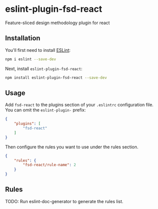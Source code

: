 # eslint-plugin-fsd-react

Feature-sliced design methodology plugin for react

## Installation

You'll first need to install [ESLint](https://eslint.org/):

```sh
npm i eslint --save-dev
```

Next, install `eslint-plugin-fsd-react`:

```sh
npm install eslint-plugin-fsd-react --save-dev
```

## Usage

Add `fsd-react` to the plugins section of your `.eslintrc` configuration file. You can omit the `eslint-plugin-` prefix:

```json
{
    "plugins": [
        "fsd-react"
    ]
}
```


Then configure the rules you want to use under the rules section.

```json
{
    "rules": {
        "fsd-react/rule-name": 2
    }
}
```

## Rules

<!-- begin auto-generated rules list -->
TODO: Run eslint-doc-generator to generate the rules list.
<!-- end auto-generated rules list -->


